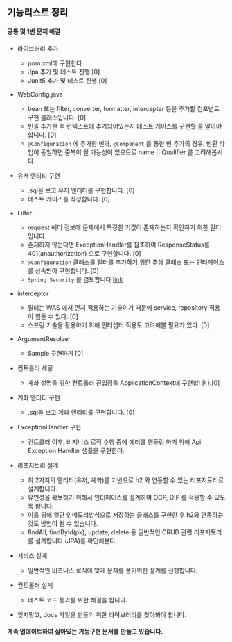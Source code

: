 ## 기능리스트 정리

#### 공통 및 1번 문제 해결 

* 라이브러리 추가
  * pom.xml에 구현한다
  * Jpa 추가 및 테스트 진행 [0]
  * Junit5 추가 및 테스트 진행 [0]

* WebConfig.java
  * bean 또는 filter, converter, formatter, intercepter 등을 추가할 컴포넌트 구현 클래스입니다. [0]
  * 빈을 추가한 후 컨텍스트에 추가되어있는지 테스트 케이스를 구현할 줄 알아야합니다. [0]
  * `@Configuration` 에 추가한 빈과, `@Component` 를 통한 빈 추가의 경우, 반환 타입이 동일하면 중복이 될 가능성이 있으므로 name || Qualifier 를 고려해봅시다.

* 유저 엔티티 구현
  * .sql을 보고 유저 엔티티를 구현합니다. [0]
  * 테스트 케이스를 작성합니다. [0]
 
* Filter
  * request 헤더 정보에 문제에서 특정한 키값이 존재하는지 확인하기 위한 필터입니다.
  * 존재하지 않는다면 ExceptionHandler를 참조하여 ResponseStatus를 401(anauthorization) 으로 구현합니다. [0]
  * `@Configuration` 클래스를 필터를 추가하기 위한 추상 클래스 또는 인터페이스를 상속받아 구현합니다. [0]
  * `Spring Security` 를 검토합니다 [link](https://kimchanjung.github.io/programming/2020/07/01/spring-security-01/)


* interceptor
  * 필터는 WAS 에서 먼저 적용하는 기술이기 때문에 service, repository 적용이 힘들 수 있다. [0]
  * 스프링 기술을 활용하기 위해 인터셉터 적용도 고려해볼 필요가 있다. [0]

* ArgumentResolver
  * Sample 구현하기 [0]

* 컨트롤러 세팅
  * 계좌 설명을 위한 컨트롤러 진입점을 ApplicationContext에 구현합니다.[0]

* 계좌 엔티티 구현
  * .sql을 보고 계좌 엔티티를 구현합니다. [0]
* ExceptionHandler 구현
  * 컨트롤러 이후, 비지니스 로직 수행 중에 에러를 핸들링 하기 위해 Api Exception Handler 샘플을 구현한다.
  
* 리포지토리 설계
  * 위 2가지의 엔티티(유저, 계좌)를 기반으로 h2 와 연동할 수 있는 리포지토리르 설계합니다.
  * 유연성을 확보하기 위해서 인터페이스를 설계하여 OCP, DIP 를 적용할 수 있도록 합니다.
  * 이를 위해 일단 인메모리방식으로 저장하는 클래스를 구현한 후 h2와 연동하는 것도 방법이 될 수 있습니다.
  * findAll, findById(pk), update, delete 등 일반적인 CRUD 관련 리포지토리를 설계합니다 (JPA)를 확인해본다.

* 서비스 설계
  * 일반적인 비즈니스 로직에 맞게 문제를 풀기위한 설계를 진행합니다.

* 컨트롤러 설계
  * 테스트 코드 통과를 위한 해결을 합니다.
  
* 잊지말고, docs 파일을 만들기 위한 라이브러리를 찾아봐야 합니다.
#### 계속 업데이트하여 살아있는 기능구현 문서를 만들고 있습니다.
